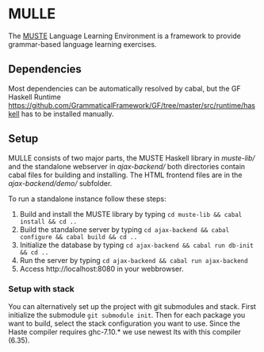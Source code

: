 # MULLE
The [MUSTE](http://www.cse.chalmers.se/~peb/muste.html) Language Learning Environment is a framework to provide grammar-based language learning exercises.

## Dependencies

Most dependencies can be automatically resolved by cabal, but the GF Haskell Runtime https://github.com/GrammaticalFramework/GF/tree/master/src/runtime/haskell has to be installed manually.

## Setup
MULLE consists of two major parts, the MUSTE Haskell library in *muste-lib/* and the standalone webserver in *ajax-backend/* both directories contain cabal
files for building and installing. The HTML frontend files are in the *ajax-backend/demo/* subfolder.

To run a standalone instance follow these steps:

1. Build and install the MUSTE library by typing `cd muste-lib && cabal install && cd ..`
1. Build the standalone server by typing `cd ajax-backend && cabal configure && cabal build && cd ..`
1. Initialize the database by typing `cd ajax-backend && cabal run db-init && cd ..`
1. Run the server by typing `cd ajax-backend && cabal run ajax-backend`
1. Access http://localhost:8080 in your webbrowser. 

### Setup with stack
You can alternatively set up the project with git submodules and
stack. First initialize the submodule `git submodule init`. Then for
each package you want to build, select the stack configuration you
want to use. Since the Haste compiler requires ghc-7.10.* we use
newest lts with this compiler (6.35).
